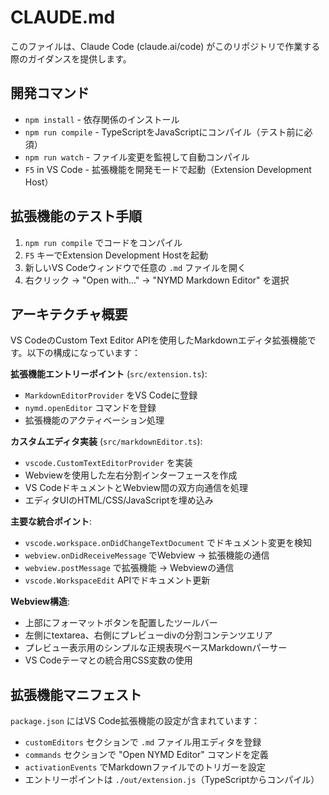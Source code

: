 # CLAUDE.md

このファイルは、Claude Code (claude.ai/code) がこのリポジトリで作業する際のガイダンスを提供します。

## 開発コマンド

- `npm install` - 依存関係のインストール
- `npm run compile` - TypeScriptをJavaScriptにコンパイル（テスト前に必須）
- `npm run watch` - ファイル変更を監視して自動コンパイル
- `F5` in VS Code - 拡張機能を開発モードで起動（Extension Development Host）

## 拡張機能のテスト手順

1. `npm run compile` でコードをコンパイル
2. `F5` キーでExtension Development Hostを起動
3. 新しいVS Codeウィンドウで任意の `.md` ファイルを開く
4. 右クリック → "Open with..." → "NYMD Markdown Editor" を選択

## アーキテクチャ概要

VS CodeのCustom Text Editor APIを使用したMarkdownエディタ拡張機能です。以下の構成になっています：

**拡張機能エントリーポイント** (`src/extension.ts`):
- `MarkdownEditorProvider` をVS Codeに登録
- `nymd.openEditor` コマンドを登録
- 拡張機能のアクティベーション処理

**カスタムエディタ実装** (`src/markdownEditor.ts`):
- `vscode.CustomTextEditorProvider` を実装
- Webviewを使用した左右分割インターフェースを作成
- VS CodeドキュメントとWebview間の双方向通信を処理
- エディタUIのHTML/CSS/JavaScriptを埋め込み

**主要な統合ポイント**:
- `vscode.workspace.onDidChangeTextDocument` でドキュメント変更を検知
- `webview.onDidReceiveMessage` でWebview → 拡張機能の通信
- `webview.postMessage` で拡張機能 → Webviewの通信
- `vscode.WorkspaceEdit` APIでドキュメント更新

**Webview構造**:
- 上部にフォーマットボタンを配置したツールバー
- 左側にtextarea、右側にプレビューdivの分割コンテンツエリア
- プレビュー表示用のシンプルな正規表現ベースMarkdownパーサー
- VS Codeテーマとの統合用CSS変数の使用

## 拡張機能マニフェスト

`package.json` にはVS Code拡張機能の設定が含まれています：
- `customEditors` セクションで `.md` ファイル用エディタを登録
- `commands` セクションで "Open NYMD Editor" コマンドを定義
- `activationEvents` でMarkdownファイルでのトリガーを設定
- エントリーポイントは `./out/extension.js`（TypeScriptからコンパイル）